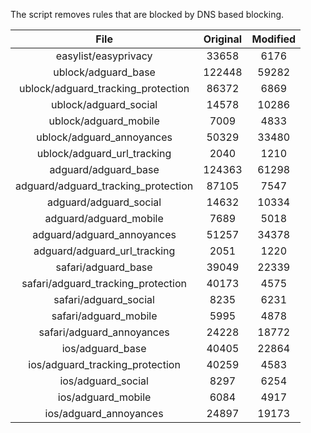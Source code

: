 The script removes rules that are blocked by DNS based blocking.


| File | Original | Modified |
|:----:|:-----:|:-----:|
| easylist/easyprivacy | 33658 | 6176 |
| ublock/adguard_base | 122448 | 59282 |
| ublock/adguard_tracking_protection | 86372 | 6869 |
| ublock/adguard_social | 14578 | 10286 |
| ublock/adguard_mobile | 7009 | 4833 |
| ublock/adguard_annoyances | 50329 | 33480 |
| ublock/adguard_url_tracking | 2040 | 1210 |
| adguard/adguard_base | 124363 | 61298 |
| adguard/adguard_tracking_protection | 87105 | 7547 |
| adguard/adguard_social | 14632 | 10334 |
| adguard/adguard_mobile | 7689 | 5018 |
| adguard/adguard_annoyances | 51257 | 34378 |
| adguard/adguard_url_tracking | 2051 | 1220 |
| safari/adguard_base | 39049 | 22339 |
| safari/adguard_tracking_protection | 40173 | 4575 |
| safari/adguard_social | 8235 | 6231 |
| safari/adguard_mobile | 5995 | 4878 |
| safari/adguard_annoyances | 24228 | 18772 |
| ios/adguard_base | 40405 | 22864 |
| ios/adguard_tracking_protection | 40259 | 4583 |
| ios/adguard_social | 8297 | 6254 |
| ios/adguard_mobile | 6084 | 4917 |
| ios/adguard_annoyances | 24897 | 19173 |